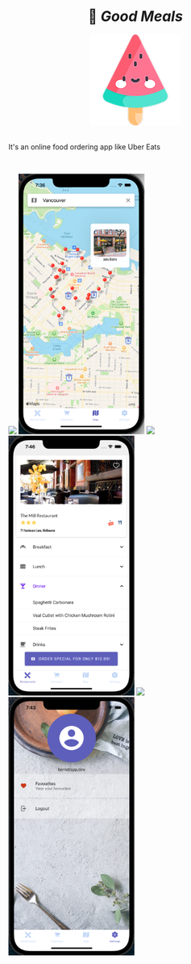 <h1 align="center">
  🍉 <em>Good Meals</em>
</h1>

<div align="center">
  <img src="./assets/images/icon@3x.png" alt="App brand icon" />
</div>

<br />

It's an online food ordering app like Uber Eats 

<br />
<p>
    <img src="./assets/screenshots/app-preview-1.gif" width="250">
    <img src="./assets/screenshots/app-preview-map.png" width="250">
    <img src="./assets/screenshots/app-preview-2.gif" width="250">
    <img src="./assets/screenshots/app-preview-restaurant-menu.png" width="250">
    <img src="./assets/screenshots/app-preview-3.gif" width="250">
    <img src="./assets/screenshots/app-preview-user-settings.png" width="250">
</p>
